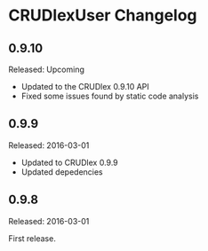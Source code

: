 CRUDlexUser Changelog
=====================

## 0.9.10
Released: Upcoming
- Updated to the CRUDlex 0.9.10 API
- Fixed some issues found by static code analysis

## 0.9.9
Released: 2016-03-01
- Updated to CRUDlex 0.9.9
- Updated depedencies

## 0.9.8
Released: 2016-03-01

First release.
